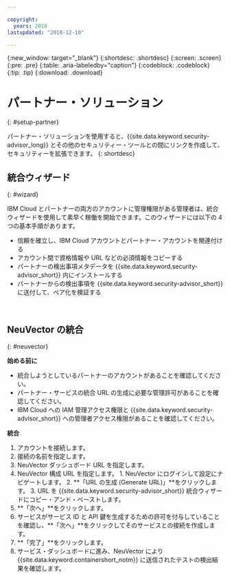 ```yaml
---

copyright:
  years: 2018
lastupdated: "2018-12-10"

---
```


{:new_window: target="_blank"}
{:shortdesc: .shortdesc}
{:screen: .screen}
{:pre: .pre}
{:table: .aria-labeledby="caption"}
{:codeblock: .codeblock}
{:tip: .tip}
{:download: .download}

# パートナー・ソリューション
{: #setup-partner}

パートナー・ソリューションを使用すると、{{site.data.keyword.security-advisor_long}} とその他のセキュリティー・ツールとの間にリンクを作成して、セキュリティーを拡張できます。
{: shortdesc}

## 統合ウィザード
{: #wizard}

IBM Cloud とパートナーの両方のアカウントに管理権限がある管理者は、統合ウィザードを使用して素早く稼働を開始できます。このウィザードには以下の 4 つの基本手順があります。

* 信頼を確立し、IBM Cloud アカウントとパートナー・アカウントを関連付ける
* アカウント間で資格情報や URL などの必須情報をコピーする
* パートナーの検出事項メタデータを {{site.data.keyword.security-advisor_short}} 内にインストールする
* パートナーからの検出事項を {{site.data.keyword.security-advisor_short}} に送付して、ペア化を検証する

</br>

## NeuVector の統合
{: #neuvector}

**始める前に**

* 統合しようとしているパートナーのアカウントがあることを確認してください。
* パートナー・サービスの統合 URL の生成に必要な管理許可があることを確認してください。
* IBM Cloud への IAM 管理アクセス権限と {{site.data.keyword.security-advisor_short}} への管理者アクセス権限があることを確認してください。

**統合**

1. アカウントを接続します。
  1. 接続の名前を指定します。
  2. NeuVector ダッシュボード URL を指定します。
  3. NeuVector 構成 URL を指定します。
    1. NeuVector にログインして設定にナビゲートします。
    2. **「URL の生成 (Generate URL)」**をクリックします。
    3. URL を {{site.data.keyword.security-advisor_short}} 統合ウィザードにコピー・アンド・ペーストします。
  4. **「次へ」**をクリックします。
3. サービスがサービス ID と API 鍵を生成するための許可を付与していることを確認し、**「次へ」**をクリックしてそのサービスとの接続を作成します。
4. **「完了」**をクリックします。
5. サービス・ダッシュボードに進み、NeuVector により {{site.data.keyword.containershort_notm}} に送信されたテストの検出結果を確認します。
